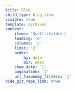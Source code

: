 ```yaml
---
title: Blog
child_type: blog_item
visible: true
template: archives
content:
    items: '@self.children'
    leading: '0'
    columns: '2'
    limit: '2'
    order:
        by: date
        dir: desc
    show_date: '1'
    pagination: '1'
    url_taxonomy_filters: '1'
hide_git_repo_link: true
---
```


